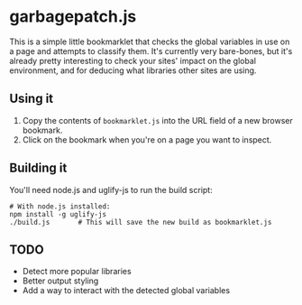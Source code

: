 # garbagepatch.js

This is a simple little bookmarklet that checks the global variables in use on
a page and attempts to classify them. It's currently very bare-bones, but it's
already pretty interesting to check your sites' impact on the global environment,
and for deducing what libraries other sites are using.


## Using it

1. Copy the contents of `bookmarklet.js` into the URL field of a new browser bookmark.
2. Click on the bookmark when you're on a page you want to inspect.

## Building it

You'll need node.js and uglify-js to run the build script:

    # With node.js installed:
    npm install -g uglify-js
    ./build.js       # This will save the new build as bookmarklet.js


## TODO

* Detect more popular libraries
* Better output styling
* Add a way to interact with the detected global variables
